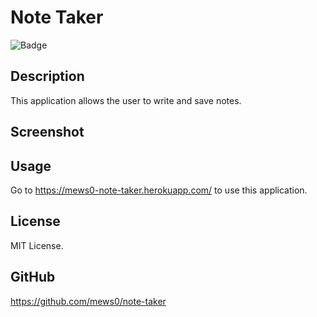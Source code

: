 # Note Taker

![Badge](https://img.shields.io/badge/license-MIT-blue)

## Description
This application allows the user to write and save notes.

## Screenshot


## Usage
Go to https://mews0-note-taker.herokuapp.com/ to use this application.

## License
MIT License.

## GitHub
https://github.com/mews0/note-taker
